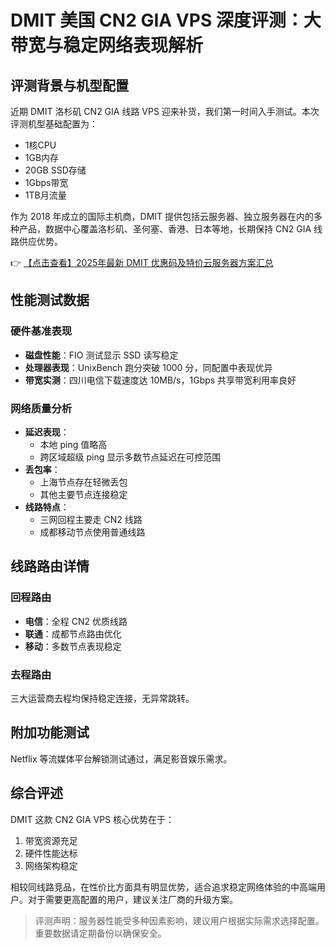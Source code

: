 # DMIT 美国 CN2 GIA VPS 深度评测：大带宽与稳定网络表现解析

## 评测背景与机型配置

近期 DMIT 洛杉矶 CN2 GIA 线路 VPS 迎来补货，我们第一时间入手测试。本次评测机型基础配置为：

- 1核CPU
- 1GB内存
- 20GB SSD存储
- 1Gbps带宽
- 1TB月流量

作为 2018 年成立的国际主机商，DMIT 提供包括云服务器、独立服务器在内的多种产品，数据中心覆盖洛杉矶、圣何塞、香港、日本等地，长期保持 CN2 GIA 线路供应优势。

👉 [【点击查看】2025年最新 DMIT 优惠码及特价云服务器方案汇总](https://bit.ly/dmit_coupon)

## 性能测试数据

### 硬件基准表现
- **磁盘性能**：FIO 测试显示 SSD 读写稳定
- **处理器表现**：UnixBench 跑分突破 1000 分，同配置中表现优异
- **带宽实测**：四川电信下载速度达 10MB/s，1Gbps 共享带宽利用率良好

### 网络质量分析
- **延迟表现**：
  - 本地 ping 值略高
  - 跨区域超级 ping 显示多数节点延迟在可控范围
- **丢包率**：
  - 上海节点存在轻微丢包
  - 其他主要节点连接稳定
- **线路特点**：
  - 三网回程主要走 CN2 线路
  - 成都移动节点使用普通线路

## 线路路由详情

### 回程路由
- **电信**：全程 CN2 优质线路
- **联通**：成都节点路由优化
- **移动**：多数节点表现稳定

### 去程路由
三大运营商去程均保持稳定连接，无异常跳转。

## 附加功能测试
Netflix 等流媒体平台解锁测试通过，满足影音娱乐需求。

## 综合评述
DMIT 这款 CN2 GIA VPS 核心优势在于：
1. 带宽资源充足
2. 硬件性能达标
3. 网络架构稳定

相较同线路竞品，在性价比方面具有明显优势，适合追求稳定网络体验的中高端用户。对于需要更高配置的用户，建议关注厂商的升级方案。

> 评测声明：服务器性能受多种因素影响，建议用户根据实际需求选择配置。重要数据请定期备份以确保安全。